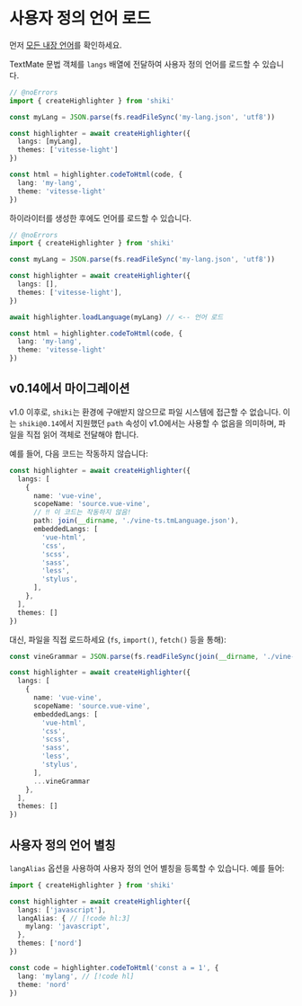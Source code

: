 # 사용자 정의 언어 로드

먼저 [모든 내장 언어](/languages)를 확인하세요.

TextMate 문법 객체를 `langs` 배열에 전달하여 사용자 정의 언어를 로드할 수 있습니다.

```ts twoslash
// @noErrors
import { createHighlighter } from 'shiki'

const myLang = JSON.parse(fs.readFileSync('my-lang.json', 'utf8'))

const highlighter = await createHighlighter({
  langs: [myLang],
  themes: ['vitesse-light']
})

const html = highlighter.codeToHtml(code, {
  lang: 'my-lang',
  theme: 'vitesse-light'
})
```

하이라이터를 생성한 후에도 언어를 로드할 수 있습니다.

```ts twoslash
// @noErrors
import { createHighlighter } from 'shiki'

const myLang = JSON.parse(fs.readFileSync('my-lang.json', 'utf8'))

const highlighter = await createHighlighter({
  langs: [],
  themes: ['vitesse-light'],
})

await highlighter.loadLanguage(myLang) // <-- 언어 로드

const html = highlighter.codeToHtml(code, {
  lang: 'my-lang',
  theme: 'vitesse-light'
})
```

## v0.14에서 마이그레이션

v1.0 이후로, `shiki`는 환경에 구애받지 않으므로 파일 시스템에 접근할 수 없습니다. 이는 `shiki@0.14`에서 지원했던 `path` 속성이 v1.0에서는 사용할 수 없음을 의미하며, 파일을 직접 읽어 객체로 전달해야 합니다.

예를 들어, 다음 코드는 작동하지 않습니다:

```ts
const highlighter = await createHighlighter({
  langs: [
    {
      name: 'vue-vine',
      scopeName: 'source.vue-vine',
      // ‼️ 이 코드는 작동하지 않음!
      path: join(__dirname, './vine-ts.tmLanguage.json'),
      embeddedLangs: [
        'vue-html',
        'css',
        'scss',
        'sass',
        'less',
        'stylus',
      ],
    },
  ],
  themes: []
})
```

대신, 파일을 직접 로드하세요 (`fs`, `import()`, `fetch()` 등을 통해):

```ts
const vineGrammar = JSON.parse(fs.readFileSync(join(__dirname, './vine-ts.tmLanguage.json'), 'utf8'))

const highlighter = await createHighlighter({
  langs: [
    {
      name: 'vue-vine',
      scopeName: 'source.vue-vine',
      embeddedLangs: [
        'vue-html',
        'css',
        'scss',
        'sass',
        'less',
        'stylus',
      ],
      ...vineGrammar
    },
  ],
  themes: []
})
```

## 사용자 정의 언어 별칭

`langAlias` 옵션을 사용하여 사용자 정의 언어 별칭을 등록할 수 있습니다. 예를 들어:

```ts twoslash
import { createHighlighter } from 'shiki'

const highlighter = await createHighlighter({
  langs: ['javascript'],
  langAlias: { // [!code hl:3]
    mylang: 'javascript',
  },
  themes: ['nord']
})

const code = highlighter.codeToHtml('const a = 1', {
  lang: 'mylang', // [!code hl]
  theme: 'nord'
})
```
